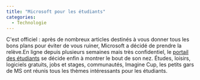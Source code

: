 ```yaml
---
title: "Microsoft pour les étudiants"
categories:
  - Technologie
---
```


C'est officiel&nbsp;: après de nombreux articles destinés à vous donner tous les bons plans pour éviter de vous ruiner, Microsoft a décidé de prendre la relève.En ligne depuis plusieurs semaines mais très confidentiel, le [portail des étudiants](http://www.microsoft.com/france/etudiants/) se décide enfin à montrer le bout de son nez. Études, loisirs, logiciels gratuits, jobs et stages, communautés, Imagine Cup, les petits gars de MS ont réunis tous les thèmes intéressants pour les étudiants.

